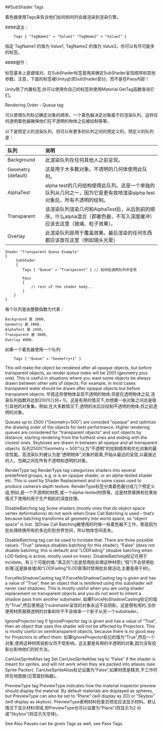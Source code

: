##SubShader Tags

着色器使用Tags来告诉他们如何和何时会被渲染到渲染引擎。

####语法：
```
    Tags { "TagName1" = "Value1" "TagName2" = "Value2" }
```

指定 TagName1 的值为 Value1, TagName2 的值为 Value2。你可以有尽可能多的标签。

####细节：

标签基本上是键值对。在SubShader标签是用来确定SubShader呈现顺序和其他参数。注意，下面的标签被Unity必须SubShader部分，而不是在Pass内部！

Unity除了内置标签,你可以使用你自己的标签和使用Material.GetTag函数查询它们。

Rendering Order - Queue tag

可以使用队列标记确定对象的顺序。一个着色器决定对象属于的渲染队列，这样任何透明着色器确保他们在不透明的物体之后被绘制等等。

以下是预定义的渲染队列，但可以有更多的队列之间的预定义的。预定义的队列是：

|队列|说明|
|:--|:--|
|Background|此渲染队列在任何其他人之前呈现。|
|Geometry (default)|这是用于大多数对象。不透明的几何体使用此队列。|
|AlphaTest|alpha test的几何结构使用此队列。这是一个单独的队列从几何之一，因为它是更有效地渲染alpha test对象后，所有不透明的绘制。|
|Transparent|该渲染队列渲染几何和AlphaTest后，从后到前的顺序。什么alpha混合（即着色器，不写入深度缓冲）应该去这里（玻璃、粒子效果）。|
|Overlay|此渲染队列是用于覆盖效果。最后渲染的任何东西都应该放在这里（例如镜头光晕）|
		 
```
Shader "Transparent Queue Example"
{
     SubShader
     {
        Tags { "Queue" = "Transparent" } // 如何在透明队列中呈现

        Pass
        {
            // rest of the shader body...
        }
    }
}
```

每个队列是由整数指数为代表：

    Background 是 1000, 
    Geometry 是 2000,
    AlphaTest 是 2450, 
    Transparent 是 3000, 
    Overlay 4000。
    
如果一个着色器使用一个队列:
```
    Tags { "Queue" = "Geometry+1" }
```

This will make the object be rendered after all opaque objects, but before transparent objects, as render queue index will be 2001 (geometry plus one). This is useful in situations where you want some objects be always drawn between other sets of objects. For example, in most cases transparent water should be drawn after opaque objects but before transparent objects.
毕竟这将使物体呈现不透明的物体,但是在透明物体之前,渲染队列指数将达到2001(几何+ 1)。这是有用的情况下,你想要一些对象之间总是吸引其他的对象集。例如,在大多数情况下,透明的水后应绘制不透明的物体,但之前透明的对象。

Queues up to 2500 (“Geometry+500”) are consided “opaque” and optimize the drawing order of the objects for best performance. Higher rendering queues are considered for “transparent objects” and sort objects by distance, starting rendering from the furthest ones and ending with the closest ones. Skyboxes are drawn in between all opaque and all transparent objects.
队列2500(“Geometry + 500”)认为“不透明”的绘制顺序和优化对象的最佳性能。高渲染队列被认为是“透明物体”,对象的距离,开始从最远的呈现,以最接近的人。包厢之间在所有不透明和透明的对象。

RenderType tag
RenderType tag categorizes shaders into several predefined groups, e.g. is is an opaque shader, or an alpha-tested shader etc. This is used by Shader Replacement and in some cases used to produce camera’s depth texture.
RenderType标签分类着色器分成几个预定义组,例如,是一个不透明的材质,或一个alpha-tested材质等。这是材质替换和在某些情况下使用的用于生产相机的深度纹理。

DisableBatching tag
Some shaders (mostly ones that do object-space vertex deformations) do not work when Draw Call Batching is used – that’s because batching transforms all geometry into world space, so “object space” is lost.
当Draw Call Batching被使用的时候一些着色器不工作，那是因为批处理转换所有的多边形到世界空间，所以物体空间丢失。

DisableBatching tag can be used to incidate that. There are three possible values: “True” (always disables batching for this shader), “False” (does not disable batching; this is default) and “LODFading” (disable batching when LOD fading is active; mostly used on trees).
DisableBatching标记可用于incidate。有三个可能的值:“真正的”(总是禁用批处理这种材质),“假”(不会禁用批处理;这是缺省值)和“LODFading”(LOD衰落时禁用批处理活动,主要是用于树)。

ForceNoShadowCasting tag
If ForceNoShadowCasting tag is given and has a value of “True”, then an object that is rendered using this subshader will never cast shadows. This is mostly useful when you are using shader replacement on transparent objects and you do not wont to inherit a shadow pass from another subshader.
如果ForceNoShadowCasting标记的值为“True”,然后使用这个subshader呈现的对象永远不会阴影。这是很有用的,当你使用材质替换透明的对象和你不不会继承一个影子从另一个subshader。

IgnoreProjector tag
If IgnoreProjector tag is given and has a value of “True”, then an object that uses this shader will not be affected by Projectors. This is mostly useful on semitransparent objects, because there is no good way for Projectors to affect them.
如果IgnoreProjector标记的值为“True”,然后一个对象,使用这种材质投影仪将不受影响。这主要是有用的半透明的对象,因为没有投影仪影响他们的好方法。

CanUseSpriteAtlas tag
Set CanUseSpriteAtlas tag to “False” if the shader is meant for sprites, and will not work when they are packed into atlases (see Sprite Packer).
CanUseSpriteAtlas标记设置为“False”,如果材质是精灵,不工作时挤在地图册(见雪碧封隔器)。

PreviewType tag
PreviewType indicates how the material inspector preview should display the material. By default materials are displayed as spheres, but PreviewType can also be set to “Plane” (will display as 2D) or “Skybox” (will display as skybox).
PreviewType表明材料检查员预览应该显示材料。默认情况下显示材料领域,但PreviewType也可以设置为“Plane”(将显示为2 d)或“Skybox”(将显示天空体)。

See Also
Passes can be given Tags as well, see Pass Tags.


